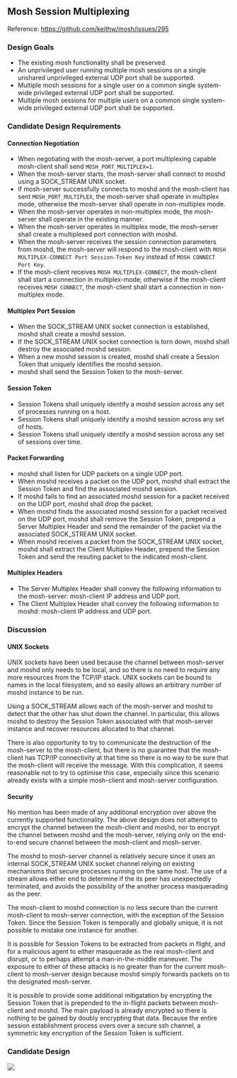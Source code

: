 Mosh Session Multiplexing
-------------------------

Reference: https://github.com/keithw/mosh/issues/295

### Design Goals

* The existing mosh functionality shall be preserved.
* An unprivileged user running multiple mosh sessions on a single unshared unprivileged external UDP port shall be supported.
* Multiple mosh sessions for a single user on a common single system-wide privileged external UDP port shall be supported.
* Multiple mosh sessions for multiple users on a common single system-wide privileged external UDP port shall be supported.

### Candidate Design Requirements

#### Connection Negotiation

* When negotiating with the mosh-server, a port multiplexing capable mosh-client shall send `MOSH_PORT_MULTIPLEX=1`.
* When the mosh-server starts, the mosh-server shall connect to moshd using a SOCK_STREAM UNIX socket.
* If mosh-server successfully connects to moshd and the mosh-client has sent `MOSH_PORT_MULTIPLEX`, the mosh-server shall operate in multiplex mode, otherwise the mosh-server shall operate in non-multiplex mode.
* When the mosh-server operates in non-multiplex mode, the mosh-server shall operate in the existing manner.
* When the mosh-server operates in multiplex mode, the mosh-server shall create a multiplexed port connection with moshd.
* When the mosh-server receives the session connection parameters from moshd, the mosh-server will respond to the mosh-client with `MOSH MULTIPLEX-CONNECT Port Session-Token Key` instead of `MOSH CONNECT Port Key`.
* If the mosh-client receives `MOSH MULTIPLEX-CONNECT`, the mosh-client shall start a connection in multiplex-mode, otherwise if the mosh-client receives `MOSH CONNECT`, the mosh-client shall start a connection in non-multiplex mode.

#### Multiplex Port Session

* When the SOCK_STREAM UNIX socket connection is established, moshd shall create a moshd session.
* If the SOCK_STREAM UNIX socket connection is torn down, moshd shall destroy the associated moshd session.
* When a new moshd session is created, moshd shall create a Session Token that uniquely identifies the moshd session.
* moshd shall send the Session Token to the mosh-server.

#### Session Token

* Session Tokens shall uniquely identify a moshd session across any set of processes running on a host.
* Session Tokens shall uniquely identify a moshd session across any set of hosts.
* Session Tokens shall uniquely identify a moshd session across any set of sessions over time.

#### Packet Forwarding

* moshd shall listen for UDP packets on a single UDP port.
* When moshd receives a packet on the UDP port, moshd shall extract the Session Token and find the associated moshd session.
* If moshd fails to find an associated moshd session for a packet received on the UDP port, moshd shall drop the packet.
* When moshd finds the associated moshd session for a packet received on the UDP port, moshd shall remove the Session Token, prepend a Server Multiplex Header and send the remainder of the packet via the associated SOCK_STREAM UNIX socket.
* When moshd receives a packet from the SOCK_STREAM UNIX socket, moshd shall extract the Client Multiplex Header, prepend the Session Token and send the resuting packet to the indicated mosh-client.

#### Multiplex Headers

* The Server Multiplex Header shall convey the following information to the mosh-server: mosh-client IP address and UDP port.
* The Client Multiplex Header shall convey the following information to moshd: mosh-client IP address and UDP port.

### Discussion

#### UNIX Sockets

UNIX sockets have been used because the channel between mosh-server and moshd only needs to be local, and so there is no need to require any more resources from the TCP/IP stack. UNIX sockets can be bound to names in the local filesystem, and so easily allows an arbitrary number of moshd instance to be run.

Using a SOCK_STREAM allows each of the mosh-server and moshd to detect that the other has shut down the channel. In particular, this allows moshd to destroy the Session Token associated with that mosh-server instance and recover resources allocated to that channel.

There is also opportunity to try to communicate the destruction of the mosh-server to the mosh-client, but there is no guarantee that the mosh-client has TCP/IP connectivity at that time so there is no way to be sure that the mosh-client will receive the message. With this complication, it seems reasonable not to try to optimise this case, especially since this scenario already exists with a simple mosh-client and mosh-server configuration.

#### Security

No mention has been made of any additional encryption over above the currently supported functionality. The above design does not attempt to encrypt the channel between the mosh-client and moshd, nor to encrypt the channel between moshd and the mosh-server, relying only on the end-to-end secure channel between the mosh-client and mosh-server.

The moshd to mosh-server channel is relatively secure since it uses an internal SOCK_STREAM UNIX socket channel relying on existing mechanisms that secure processes running on the same host. The use of a stream allows either end to determine if the its peer has unexpectedly terminated, and avoids the possibility of the another process masquerading as the peer.

The mosh-client to moshd connection is no less secure than the current mosh-client to mosh-server connection, with the exception of the Session Token. Since the Session Token is temporally and globally unique, it is not possible to mistake one instance for another.

It is possible for Session Tokens to be extracted from packets in flight, and for a malicious agent to either masquerade as the real mosh-client and disrupt, or to perhaps attempt a man-in-the-middle maneuver. The exposure to either of these attacks is no greater than for the current mosh-client to mosh-server design because moshd simply forwards packets on to the designated mosh-server.

It is possible to provide some additional mitigatation by encrypting the Session Token that is prepended to the in-flight packets between mosh-client and moshd. The main payload is already encrypted so there is nothing to be gained by doubly encrypting that data. Because the entire session establishment process overs over a secure ssh channel, a symmetric key encryption of the Session Token is sufficient.

### Candidate Design

![](https://raw2.github.com/earlchew/mosh/issues/295/dev/issue-295/moshd-overview.png)
